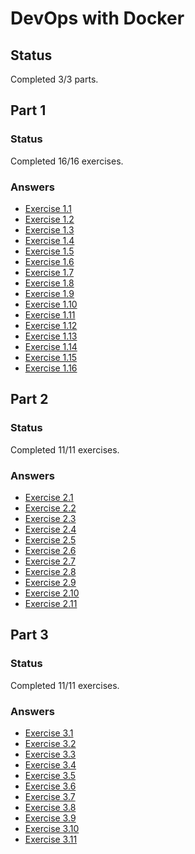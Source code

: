 # DevOps with Docker

## Status

Completed 3/3 parts.

## Part 1

### Status

Completed 16/16 exercises.

### Answers

- [Exercise 1.1](/part_1/exercise_1.1.md)
- [Exercise 1.2](/part_1/exercise_1.2.md)
- [Exercise 1.3](/part_1/exercise_1.3.md)
- [Exercise 1.4](/part_1/exercise_1.4.md)
- [Exercise 1.5](/part_1/exercise_1.5.md)
- [Exercise 1.6](/part_1/exercise_1.6.md)
- [Exercise 1.7](/part_1/exercise_1.7/)
- [Exercise 1.8](/part_1/exercise_1.8/)
- [Exercise 1.9](/part_1/exercise_1.9.md)
- [Exercise 1.10](/part_1/exercise_1.10.md)
- [Exercise 1.11](/part_1/exercise_1.11/)
- [Exercise 1.12](/part_1/exercise_1.12/)
- [Exercise 1.13](/part_1/exercise_1.13/)
- [Exercise 1.14](/part_1/exercise_1.14.md)
- [Exercise 1.15](/part_1/exercise_1.15.md)
- [Exercise 1.16](/part_1/exercise_1.16.md)

## Part 2

### Status

Completed 11/11 exercises.

### Answers

- [Exercise 2.1](/part_2/exercise_2.1/)
- [Exercise 2.2](/part_2/exercise_2.2/)
- [Exercise 2.3](/part_2/exercise_2.3/)
- [Exercise 2.4](/part_2/exercise_2.4/)
- [Exercise 2.5](/part_2/exercise_2.5.md)
- [Exercise 2.6](/part_2/exercise_2.6/)
- [Exercise 2.7](/part_2/exercise_2.7/)
- [Exercise 2.8](/part_2/exercise_2.8/)
- [Exercise 2.9](/part_2/exercise_2.9/)
- [Exercise 2.10](/part_2/exercise_2.10/)
- [Exercise 2.11](/part_2/exercise_2.11.md)

## Part 3

### Status

Completed 11/11 exercises.

### Answers

- [Exercise 3.1](/part_3/exercise_3.1/)
- [Exercise 3.2](/part_3/exercise_3.2/)
- [Exercise 3.3](/part_3/exercise_3.3/)
- [Exercise 3.4](/part_3/exercise_3.4/)
- [Exercise 3.5](/part_3/exercise_3.5/)
- [Exercise 3.6](/part_3/exercise_3.6/)
- [Exercise 3.7](/part_3/exercise_3.7/)
- [Exercise 3.8](/part_3/exercise_3.8/)
- [Exercise 3.9](/part_3/exercise_3.9/)
- [Exercise 3.10](/part_3/exercise_3.10/)
- [Exercise 3.11](/part_3/exercise_3.11/)
